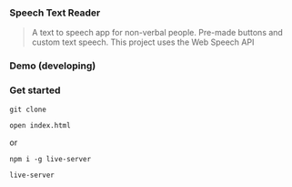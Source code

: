 ### Speech Text Reader

> A text to speech app for non-verbal people. Pre-made buttons and custom text speech. This project uses the Web Speech API

### Demo (developing)

### Get started

```shell script
git clone
```
```shell script
open index.html
```
or
```shell script
npm i -g live-server
```
```shell script
live-server
```
